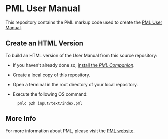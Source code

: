 # PML User Manual

This repository contains the PML markup code used to create the [PML User Manual].

## Create an HTML Version

To build an HTML version of the User Manual from this source repository:

- If you haven't already done so, [install the _PML Companion_].
- Create a local copy of this repository.
- Open a terminal in the root directory of your local repository.
- Execute the following OS command:

        pmlc p2h input/text/index.pml


## More Info

For more information about PML, please visit the [PML website].

<!-----------------------------------------------------------------------------
                               REFERENCE LINKS
------------------------------------------------------------------------------>

[PML website]: https://www.pml-lang.dev "Visit the PML website"
[PML User Manual]: https://www.pml-lang.dev/docs/user_manual/index.html "View the online PML User Manual"
[install the _PML Companion_]: https://www.pml-lang.dev/downloads/install.html "Go to PMLC download page"

<!-- EOF -->

